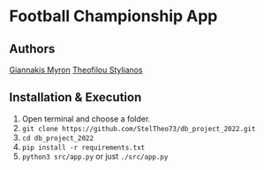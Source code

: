 # Football Championship App

## Authors
[Giannakis Myron](https://github.com/G-Myron)
[Theofilou Stylianos](https://github.com/StelTheo73)

## Installation & Execution
1. Open terminal and choose a folder.
2. `git clone https://github.com/StelTheo73/db_project_2022.git`
3. `cd db_project_2022`
4. `pip install -r requirements.txt`
5. `python3 src/app.py` or just `./src/app.py`
